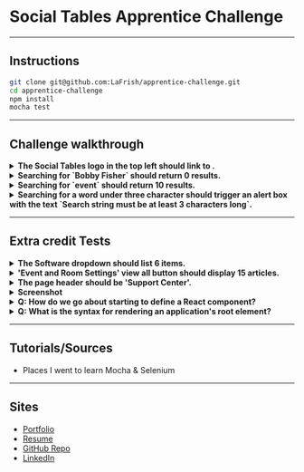 # Social Tables Apprentice Challenge
---

## Instructions

```bash
git clone git@github.com:LaFrish/apprentice-challenge.git
cd apprentice-challenge
npm install
mocha test
```
---

## Challenge walkthrough


<details>
<summary><strong> The Social Tables logo in the top left should link to <https://www.socialtables.com/>.</strong></summary>

  > .

</details>


<details>
<summary><strong> Searching for `Bobby Fisher` should return 0 results.</strong></summary>

  > .

</details>


<details>
<summary><strong> Searching for `event` should return 10 results.</strong></summary>

  > .

</details>


<details>
<summary><strong> Searching for a word under three character should trigger an alert box with the text `Search string must be at least 3 characters long`.</strong></summary>

  > .

</details>


---
## Extra credit Tests

<details>
<summary><strong> The Software dropdown should list 6 items.</strong></summary>

  > .


</details>


<details>
<summary><strong> 'Event and Room Settings' view all button should display 15 articles.</strong></summary>

  > .

</details>


<details>
  <summary><strong> The page header should be 'Support Center'.</strong></summary>

  > .

</details>


<details>
<summary><strong> Screenshot</strong></summary>

  > .

</details>



<details>
<summary><strong>Q: How do we go about starting to define a React component?</strong></summary>

  ```js
  class ComponentName extends Component {
    // Component definition goes in here...
  }
  ```

</details>


<details>
<summary><strong>Q: What is the syntax for rendering an application's root element?</strong></summary>

  ```js
  ReactDOM.render(
     <MyRootElement />, // some component
     document.getElementById("app") // some div
  )
  ```

</details>

---

## Tutorials/Sources

- Places I went to learn Mocha & Selenium


---

## Sites

* [Portfolio](http://lafrish.github.io/)
* [Resume](https://drive.google.com/open?id=0B9BDSYdQ3pr8MVpVXzVuUGtjTkU)
* [GitHub Repo](https://github.com/LaFrish)
* [LinkedIn](https://www.linkedin.com/in/farishtahaider)
